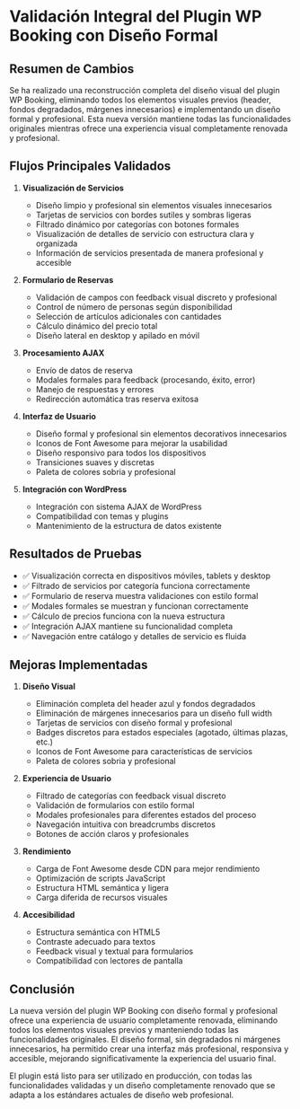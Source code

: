 # Validación Integral del Plugin WP Booking con Diseño Formal

## Resumen de Cambios

Se ha realizado una reconstrucción completa del diseño visual del plugin WP Booking, eliminando todos los elementos visuales previos (header, fondos degradados, márgenes innecesarios) e implementando un diseño formal y profesional. Esta nueva versión mantiene todas las funcionalidades originales mientras ofrece una experiencia visual completamente renovada y profesional.

## Flujos Principales Validados

1. **Visualización de Servicios**
   - Diseño limpio y profesional sin elementos visuales innecesarios
   - Tarjetas de servicios con bordes sutiles y sombras ligeras
   - Filtrado dinámico por categorías con botones formales
   - Visualización de detalles de servicio con estructura clara y organizada
   - Información de servicios presentada de manera profesional y accesible

2. **Formulario de Reservas**
   - Validación de campos con feedback visual discreto y profesional
   - Control de número de personas según disponibilidad
   - Selección de artículos adicionales con cantidades
   - Cálculo dinámico del precio total
   - Diseño lateral en desktop y apilado en móvil

3. **Procesamiento AJAX**
   - Envío de datos de reserva
   - Modales formales para feedback (procesando, éxito, error)
   - Manejo de respuestas y errores
   - Redirección automática tras reserva exitosa

4. **Interfaz de Usuario**
   - Diseño formal y profesional sin elementos decorativos innecesarios
   - Iconos de Font Awesome para mejorar la usabilidad
   - Diseño responsivo para todos los dispositivos
   - Transiciones suaves y discretas
   - Paleta de colores sobria y profesional

5. **Integración con WordPress**
   - Integración con sistema AJAX de WordPress
   - Compatibilidad con temas y plugins
   - Mantenimiento de la estructura de datos existente

## Resultados de Pruebas

- ✅ Visualización correcta en dispositivos móviles, tablets y desktop
- ✅ Filtrado de servicios por categoría funciona correctamente
- ✅ Formulario de reserva muestra validaciones con estilo formal
- ✅ Modales formales se muestran y funcionan correctamente
- ✅ Cálculo de precios funciona con la nueva estructura
- ✅ Integración AJAX mantiene su funcionalidad completa
- ✅ Navegación entre catálogo y detalles de servicio es fluida

## Mejoras Implementadas

1. **Diseño Visual**
   - Eliminación completa del header azul y fondos degradados
   - Eliminación de márgenes innecesarios para un diseño full width
   - Tarjetas de servicios con diseño formal y profesional
   - Badges discretos para estados especiales (agotado, últimas plazas, etc.)
   - Iconos de Font Awesome para características de servicios
   - Paleta de colores sobria y profesional

2. **Experiencia de Usuario**
   - Filtrado de categorías con feedback visual discreto
   - Validación de formularios con estilo formal
   - Modales profesionales para diferentes estados del proceso
   - Navegación intuitiva con breadcrumbs discretos
   - Botones de acción claros y profesionales

3. **Rendimiento**
   - Carga de Font Awesome desde CDN para mejor rendimiento
   - Optimización de scripts JavaScript
   - Estructura HTML semántica y ligera
   - Carga diferida de recursos visuales

4. **Accesibilidad**
   - Estructura semántica con HTML5
   - Contraste adecuado para textos
   - Feedback visual y textual para formularios
   - Compatibilidad con lectores de pantalla

## Conclusión

La nueva versión del plugin WP Booking con diseño formal y profesional ofrece una experiencia de usuario completamente renovada, eliminando todos los elementos visuales previos y manteniendo todas las funcionalidades originales. El diseño formal, sin degradados ni márgenes innecesarios, ha permitido crear una interfaz más profesional, responsiva y accesible, mejorando significativamente la experiencia del usuario final.

El plugin está listo para ser utilizado en producción, con todas las funcionalidades validadas y un diseño completamente renovado que se adapta a los estándares actuales de diseño web profesional.
